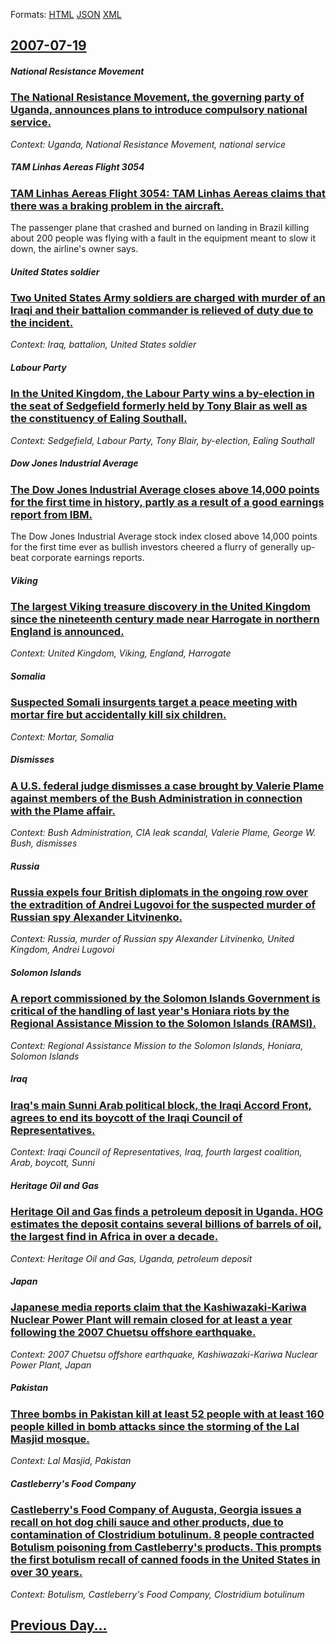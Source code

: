 
Formats: [HTML](2007/07/19/index.html)  [JSON](2007/07/19/index.json)  [XML](2007/07/19/index.xml)  

## [2007-07-19](/news/2007/07/19/index.md)

##### National Resistance Movement
### [ The National Resistance Movement, the governing party of Uganda, announces plans to introduce compulsory national service. ](/news/2007/07/19/the-national-resistance-movement-the-governing-party-of-uganda-announces-plans-to-introduce-compulsory-national-service.md)
_Context: Uganda, National Resistance Movement, national service_

##### TAM Linhas Aereas Flight 3054
### [ TAM Linhas Aereas Flight 3054: TAM Linhas Aereas claims that there was a braking problem in the aircraft. ](/news/2007/07/19/tam-linhas-aa-c-reas-flight-3054-tam-linhas-aa-c-reas-claims-that-there-was-a-braking-problem-in-the-aircraft.md)
The passenger plane that crashed and burned on landing in Brazil killing about 200 people was flying with a fault in the equipment meant to slow it down, the airline&#039;s owner says.

##### United States soldier
### [ Two United States Army soldiers are charged with murder of an Iraqi and their battalion commander is relieved of duty due to the incident. ](/news/2007/07/19/two-united-states-army-soldiers-are-charged-with-murder-of-an-iraqi-and-their-battalion-commander-is-relieved-of-duty-due-to-the-incident.md)
_Context: Iraq, battalion, United States soldier_

##### Labour Party
### [ In the United Kingdom, the Labour Party wins a by-election in the seat of Sedgefield formerly held by Tony Blair as well as the constituency of Ealing Southall. ](/news/2007/07/19/in-the-united-kingdom-the-labour-party-wins-a-by-election-in-the-seat-of-sedgefield-formerly-held-by-tony-blair-as-well-as-the-constituenc.md)
_Context: Sedgefield, Labour Party, Tony Blair, by-election, Ealing Southall_

##### Dow Jones Industrial Average
### [ The Dow Jones Industrial Average closes above 14,000 points for the first time in history, partly as a result of a good earnings report from IBM. ](/news/2007/07/19/the-dow-jones-industrial-average-closes-above-14-000-points-for-the-first-time-in-history-partly-as-a-result-of-a-good-earnings-report-fro.md)
The Dow Jones Industrial Average stock index closed above 14,000 points for the first time ever as bullish investors cheered a flurry of generally up-beat corporate earnings reports.

##### Viking
### [ The largest Viking treasure discovery in the United Kingdom since the nineteenth century made near Harrogate in northern England is announced. ](/news/2007/07/19/the-largest-viking-treasure-discovery-in-the-united-kingdom-since-the-nineteenth-century-made-near-harrogate-in-northern-england-is-announc.md)
_Context: United Kingdom, Viking, England, Harrogate_

##### Somalia
### [ Suspected Somali insurgents target a peace meeting with mortar fire but accidentally kill six children. ](/news/2007/07/19/suspected-somali-insurgents-target-a-peace-meeting-with-mortar-fire-but-accidentally-kill-six-children.md)
_Context: Mortar, Somalia_

##### Dismisses
### [ A U.S. federal judge dismisses a case brought by Valerie Plame against members of the Bush Administration in connection with the Plame affair. ](/news/2007/07/19/a-u-s-federal-judge-dismisses-a-case-brought-by-valerie-plame-against-members-of-the-bush-administration-in-connection-with-the-plame-affa.md)
_Context: Bush Administration, CIA leak scandal, Valerie Plame, George W. Bush, dismisses_

##### Russia
### [ Russia expels four British diplomats in the ongoing row over the extradition of Andrei Lugovoi for the suspected murder of Russian spy Alexander Litvinenko. ](/news/2007/07/19/russia-expels-four-british-diplomats-in-the-ongoing-row-over-the-extradition-of-andrei-lugovoi-for-the-suspected-murder-of-russian-spy-alex.md)
_Context: Russia, murder of Russian spy Alexander Litvinenko, United Kingdom, Andrei Lugovoi_

##### Solomon Islands
### [ A report commissioned by the Solomon Islands Government is critical of the handling of last year's Honiara riots by the Regional Assistance Mission to the Solomon Islands (RAMSI). ](/news/2007/07/19/a-report-commissioned-by-the-solomon-islands-government-is-critical-of-the-handling-of-last-year-s-honiara-riots-by-the-regional-assistance.md)
_Context: Regional Assistance Mission to the Solomon Islands, Honiara, Solomon Islands_

##### Iraq
### [ Iraq's main Sunni Arab political block, the Iraqi Accord Front, agrees to end its boycott of the Iraqi Council of Representatives. ](/news/2007/07/19/iraq-s-main-sunni-arab-political-block-the-iraqi-accord-front-agrees-to-end-its-boycott-of-the-iraqi-council-of-representatives.md)
_Context: Iraqi Council of Representatives, Iraq, fourth largest coalition, Arab, boycott, Sunni_

##### Heritage Oil and Gas
### [ Heritage Oil and Gas finds a petroleum deposit in Uganda. HOG estimates the deposit contains several billions of barrels of oil, the largest find in Africa in over a decade. ](/news/2007/07/19/heritage-oil-and-gas-finds-a-petroleum-deposit-in-uganda-hog-estimates-the-deposit-contains-several-billions-of-barrels-of-oil-the-larges.md)
_Context: Heritage Oil and Gas, Uganda, petroleum deposit_

##### Japan
### [ Japanese media reports claim that the Kashiwazaki-Kariwa Nuclear Power Plant will remain closed for at least a year following the 2007 Chuetsu offshore earthquake. ](/news/2007/07/19/japanese-media-reports-claim-that-the-kashiwazaki-kariwa-nuclear-power-plant-will-remain-closed-for-at-least-a-year-following-the-2007-cha.md)
_Context: 2007 Chuetsu offshore earthquake, Kashiwazaki-Kariwa Nuclear Power Plant, Japan_

##### Pakistan
### [ Three bombs in Pakistan kill at least 52 people with at least 160 people killed in bomb attacks since the storming of the Lal Masjid mosque. ](/news/2007/07/19/three-bombs-in-pakistan-kill-at-least-52-people-with-at-least-160-people-killed-in-bomb-attacks-since-the-storming-of-the-lal-masjid-mosque.md)
_Context: Lal Masjid, Pakistan_

##### Castleberry's Food Company
### [ Castleberry's Food Company of Augusta, Georgia issues a recall on hot dog chili sauce and other products, due to contamination of Clostridium botulinum. 8 people contracted Botulism poisoning from Castleberry's products. This prompts the first botulism recall of canned foods in the United States in over 30 years. ](/news/2007/07/19/castleberry-s-food-company-of-augusta-georgia-issues-a-recall-on-hot-dog-chili-sauce-and-other-products-due-to-contamination-of-clostridi.md)
_Context: Botulism, Castleberry's Food Company, Clostridium botulinum_

## [Previous Day...](/news/2007/07/18/index.md)


